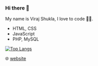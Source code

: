 ### Hi there 👋
My name is Viraj Shukla, I love to code 👨‍💻.

- HTML, CSS
- JavaScript
- PHP, MySQL

[![Top Langs](https://github-readme-stats.vercel.app/api/top-langs/?username=VirajS00)](https://github.com/anuraghazra/github-readme-stats)

🌐 [website](http://virajshukla.com/)

<!--
**VirajS00/VirajS00** is a ✨ _special_ ✨ repository because its `README.md` (this file) appears on your GitHub profile.

Here are some ideas to get you started:

- 🔭 I’m currently working on ...
- 🌱 I’m currently learning ...
- 👯 I’m looking to collaborate on ...
- 🤔 I’m looking for help with ...
- 💬 Ask me about ...
- 📫 How to reach me: ...
- 😄 Pronouns: ...
- ⚡ Fun fact: ...
-->
